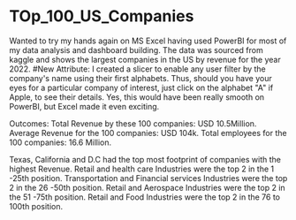 # TOp_100_US_Companies
Wanted to try my hands again on MS Excel having used PowerBI for most of my data analysis and dashboard building.
The data was sourced from kaggle and shows the largest companies in the US by revenue for the year 2022.
#New Attribute:
I created a slicer to enable any user filter by the company's name using their first alphabets. Thus, should you have your eyes for a particular company of interest, just click on the alphabet "A" if Apple, to see their details.
Yes, this would have been really smooth on PowerBI, but Excel made it even exciting.

Outcomes:
Total Revenue by these 100 companies: USD 10.5Million.
Average Revenue for the 100 companies: USD 104k.
Total employees for the 100 companies: 16.6 Million.

Texas, California and D.C had the top most footprint of companies with the highest Revenue.
Retail and health care Industries were the top 2 in the 1 -25th position.
Transportation  and Financial services Industries were the top 2 in the 26 -50th position.
Retail and Aerospace  Industries were the top 2 in the 51 -75th position.
Retail and Food Industries were the top 2 in the 76 to 100th position.
